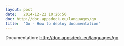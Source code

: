 ```yaml
---
layout:	post
date:	2014-12-22 10:26:50
doc: http://doc.appsdeck.eu/languages/go
title:	'Go - How to deploy documentation'
---
```


Documentation: http://doc.appsdeck.eu/languages/go
